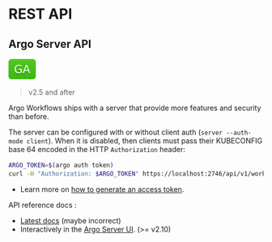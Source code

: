# REST API

## Argo Server API

![GA](assets/ga.svg)

> v2.5 and after

Argo Workflows ships with a server that provide more features and security than before.

The server can be configured with or without client auth (`server --auth-mode client`). When it is disabled, then clients must pass their KUBECONFIG base 64 encoded in the HTTP `Authorization` header:

```bash
ARGO_TOKEN=$(argo auth token)
curl -H "Authorization: $ARGO_TOKEN" https://localhost:2746/api/v1/workflows/argo
```

* Learn more on [how to generate an access token](access-token.md).

API reference docs :

* [Latest docs](swagger.md) (maybe incorrect)
* Interactively in the [Argo Server UI](https://localhost:2746/apidocs). (>= v2.10)
